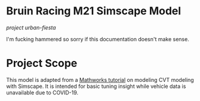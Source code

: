 # Bruin Racing M21 Simscape Model
*project urban-fiesta*

I'm fucking hammered so sorry if this documentation doesn't make sense.

# Project Scope

This model is adapted from a [Mathworks tutorial](https://www.mathworks.com/videos/modeling-a-vehicle-with-continuously-variable-transmission-1554467867519.html?s_tid=srchtitle) on modeling CVT modeling with Simscape. It is intended for basic tuning insight while vehicle data is unavailable due to COVID-19.

